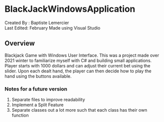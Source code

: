 # BlackJackWindowsApplication

Created By : Baptiste Lemercier  
Last Edited: February 
Made using Visual Studio

## Overview

Blackjack Game with Windows User Interface.
This was a project made over 2021 winter to familiarize myself with C# and building small applications.
Player starts with 1000 dollars and can adjust their current bet using the slider. Upon each dealt hand, the player can then decide how to play the hand using the buttons available.

### Notes for a future version  

1) Separate files to improve readability
2) Implement a Split Feature
3) Separate classes out a lot more such that each class has their own function
